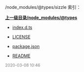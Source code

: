 /node_modules/@types/sizzle 索引：


**[上一级目录/node_modules/@types](/node_modules/@types/index.md)**

- [index.d.ts](/node_modules/@types/sizzle/index.d.ts)

- [LICENSE](/node_modules/@types/sizzle/LICENSE)

- [package.json](/node_modules/@types/sizzle/package.json)

- [README](/node_modules/@types/sizzle/README.md)


<font size=2 color='grey'> 2020-03-08 10:46 </font>